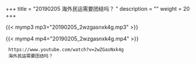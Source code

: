 +++
title = "20190205  海外民运需要团结吗？ "
description = ""
weight = 20
+++

{{< mymp3 mp3="20190205_2wzgasnxk4g.mp3" >}}

{{< mymp4 mp4="20190205_2wzgasnxk4g.mp4" >}}

     https://www.youtube.com/watch?v=2wZGasNxk4g 
     海外民运需要团结吗？ 
     

